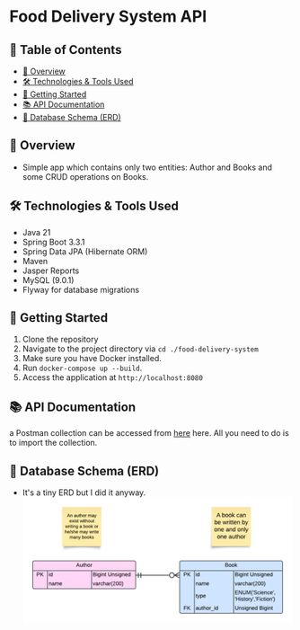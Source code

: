 # Food Delivery System API

## 📖 Table of Contents

- [🚀 Overview](#-overview)
- [🛠 Technologies \& Tools Used](#-technologies--tools-used)
- [🏁 Getting Started](#-getting-started)
- [📚 API Documentation](#-api-documentation)
- [💾 Database Schema (ERD)](#-database-schema-erd)

## 🚀 Overview

- Simple app which contains only two entities: Author and Books and some CRUD operations on Books.

## 🛠 Technologies & Tools Used

- Java 21
- Spring Boot 3.3.1
- Spring Data JPA (Hibernate ORM)
- Maven
- Jasper Reports
- MySQL (9.0.1)
- Flyway for database migrations

## 🏁 Getting Started

1. Clone the repository
2. Navigate to the project directory via `cd ./food-delivery-system`
3. Make sure you have Docker installed.
4. Run `docker-compose up --build`.
5. Access the application at `http://localhost:8080`

## 📚 API Documentation

a Postman collection can be accessed from [here](./Library.postman_collection.json) here. All you need to do is to import the collection.

## 💾 Database Schema (ERD)

- It's a tiny ERD but I did it anyway.
  ![Alt text](./Library%20ERD.png)
